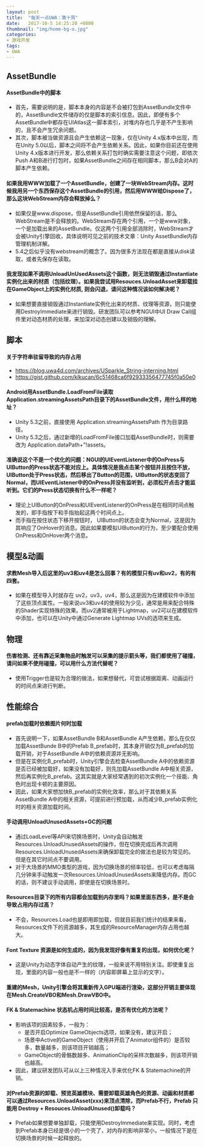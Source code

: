 ```yaml
---
layout: post
title:  "每天一点UWA：第十周"
date:   2017-10-5 14:25:20 +0800
thumbnail: "img/home-bg-o.jpg"
categories: 
- 游戏开发
tags:
- UWA
---
```


## AssetBundle
#### AssetBundle中的脚本
- 首先，需要说明的是，脚本本身的内容是不会被打包到AssetBundle文件中的，AssetBundle文件储存的仅是脚本的索引信息。因此，即便有多个AssetBundle中都存在UIAtlas这一脚本索引，对堆内存也几乎是不产生影响的，且不会产生冗余问题。
- 其次，脚本被当做资源且会产生依赖这一现象，仅在Unity 4.x版本中出现，而在Unity 5.0以后，脚本之间将不会产生依赖关系。因此，如果你目前还在使用Unity 4.x版本进行开发，那么依赖关系打包时确实需要注意这个问题，即依次Push A和B进行打包时，如果AssetBundle之间存在相同脚本，那么B会对A的脚本产生依赖。

<!--more-->

#### 如果我用WWW加载了一个AssetBundle，创建了一块WebStream内存。这时候我用另一个东西保存这个AssetBundle的引用，然后用WWW给Dispose了，那么这块WebStream内存会释放掉么？
- 如果仅是www.dispose，但是AssetBundle引用依然保留的话，那么WebStream是不会释放的。WebStream存在两个引用，一个是www对象，一个是加载出来的AssetBundle。仅这两个引用全部消除时，WebStream才会被Unity引擎回收，具体说明可见之前的技术文章：Unity AssetBundle内存管理机制详解。
- 5.4之后似乎没有webstream的概念了。因为很多方法现在都是直接从disk读取，或者先保存在读取。

#### 我发现如果不调用UnloadUnUsedAssets这个函数，则无法销毁通过Instantiate实例化出来的材质（包括纹理）。如果我尝试用Resouces.UnloadAsset来卸载挂在GameObject上的实例化材质, 则会闪退，请问这种情况该如何解决呢？
- 如果想要直接销毁通过Instantiate实例化出来的材质、纹理等资源，则只能使用DestroyImmediate来进行销毁。研发团队可以参考NGUI中UI Draw Call组件里对动态材质的处理，来加深对动态创建以及销毁的理解。

## 脚本
#### 关于字符串驻留导致的内存占用
- https://blog.uwa4d.com/archives/USparkle_String-interning.html
- https://gist.github.com/klkucan/6c51468ca6f92933356477745f0a50e0

#### Android用AssetBundle.LoadFromFile读取Application.streamingAssetsPath目录下的AssetBundle文件，用什么样的地址？
- Unity 5.3之前，直接使用 Application.streamingAssetsPath 作为目录路径。
- Unity 5.3之后，通过新增的LoadFromFile接口加载AssetBundle时，则需要改为 Application.dataPath+"!assets。

#### 准确说这个不是一个优化的问题：NGUI的UIEventListener中的OnPress与UIButton的Press状态不能对应上。具体情况是我点击某个按钮并且按住不放，UIButton处于Press状态，然后移出了Button的范围，UIButton的状态变回了Normal，而UIEventListener中的OnPress并没有监听到，必须松开点击才能监听到。它们的Press状态切换有什么不一样呢？
- 理论上UIButton的OnPress和UIEventListener的OnPress是在相同时间点触发的，即手指按下和手指抬起这两个时间点上。
- 而手指在按住状态下移开按钮时， UIButton的状态会变为Normal，这是因为其响应了OnHover的消息。因此如果要模拟UIButton的行为，至少要配合使用OnPress和OnHover两个消息。

## 模型&动画
#### 求教Mesh导入后这里的uv3和uv4是怎么回事？有的模型只有uv和uv2，有的有四套。
- 如果在模型导入时就存在 uv2，uv3，uv4，那么这是因为在建模软件中添加了这些顶点属性。一般来说uv3和uv4的使用较为少见，通常是用来配合特殊的Shader实现特殊的效果。而uv2通常被用于Lightmap，uv2可以在建模软件中添加，也可以在Unity中通过Generate Lightmap UVs的选项来生成。

## 物理
#### 伤害检测、还有靠近采集物品时触发可以采集的提示箭头等，我们都使用了碰撞，请问如果不使用碰撞，可以用什么方法代替呢？
- 使用Trigger也是较为合理的做法，如果想替代，可尝试根据距离、动画运行的时间点来进行判断。

## 性能综合
#### prefab加载时依赖图片何时加载
- 首先说明一下，如果AssetBundle B和AssetBundle A产生依赖，那么在仅仅加载AssetBunde B中的Prefab B_prefab时，其本身开销仅为B_prefab的加载开销，对于AssetBundle A中的依赖资源并无影响。
- 但是在实例化B_prefab时，Unity引擎会去检查AssetBundle A中的依赖资源是否已经被加载好，如果没有加载好，则先加载AssetBundle A中相关资源，然后再实例化B_prefab。这其实就是大家经常遇到的初次实例化一个技能、角色时出现卡顿的主要原因。
- 因此，如果大家想加快B_prefab的实例化效率，那么对于其依赖关系AssetBundle A中的相关资源，可提前进行预加载，从而减少B_prefab实例化时的相关资源加载时间。


#### 手动调用UnloadUnusedAssets+GC的问题
- 通过LoadLevel等API来切换场景时，Unity会自动触发Resources.UnloadUnusedAssets的操作，但在切换完成后再次调用Resources.UnloadUnusedAssets来确保卸载完全的做法也是较为常见的。但是在其它时间点不要调用。
- 对于大场景的MMO类型的游戏，因为切换场景的频率较低，也可以考虑每隔几分钟来手动触发一次Resources.UnloadUnusedAssets来降低内存。而GC的话，则不建议手动调用，即使是在切换场景时。

#### Resources目录下的所有内容都会加载到内存里吗？如果里面东西多，是不是会导致占用内存过高？
- 不会，Resources.Load也是即用即加载，但就目前我们统计的结果来看，Resources文件下的资源越多，其生成的ResourceManager内存占用也越大。

#### Font Texture 资源是如何生成的，因为我发现好像有重复的出现，如何优化呢？
- 这是Unity为动态字体自动产生的纹理，一般来说不用特别关注。即使重复出现，里面的内容一般也是不一样的（内容即屏幕上显示的文字）。

#### 重建的Mesh，Unity引擎会将其重新传入GPU端进行渲染，这部分开销主要体现在Mesh.CreateVBO和Mesh.DrawVBO中。

#### FK & Statemachine 状态机占用时间比较高，是否有优化的方法呢？
- 影响该项的因素较多，一般为：
    - 是否开启Optimize GameObjects选项，如果没有，建议开启；
    - 场景中Active的GameObject（使用并开启了Animator组件的）是否较多，数量越多，则该项目开销越高；
    - GameObject的骨骼数越多、AnimationClip的采样次数越多，则该项开销也越高。
- 因此，建议研发团队可从以上三种情况入手来优化FK & Statemachine的开销。

#### 对Prefab资源的卸载、预览英雄模块、需要卸载英雄角色的资源、动画和材质都可以通过Resources.UnloadAsset(xxx)来顶点清除，而Prefab不行，Prefab 只能用 Destroy + Resouces.UnloadUnused()卸载吗？
- Prefab如果想要单独卸载，只能使用DestroyImmediate来实现。同时，考虑到Prefab本身已经是很小的一个壳了，对内存的影响非常小，一般情况下是在切换场景的时候一起释放的。